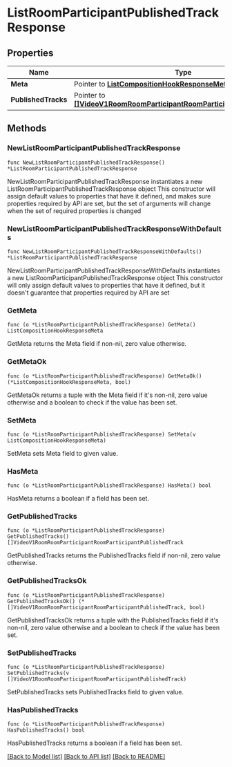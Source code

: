 # ListRoomParticipantPublishedTrackResponse

## Properties

Name | Type | Description
------------ | ------------- | -------------
**Meta** | Pointer to [**ListCompositionHookResponseMeta**](ListCompositionHookResponse_meta.md) |  | [optional] 
**PublishedTracks** | Pointer to [**[]VideoV1RoomRoomParticipantRoomParticipantPublishedTrack**](VideoV1RoomRoomParticipantRoomParticipantPublishedTrack.md) |  | [optional] 

## Methods

### NewListRoomParticipantPublishedTrackResponse

`func NewListRoomParticipantPublishedTrackResponse() *ListRoomParticipantPublishedTrackResponse`

NewListRoomParticipantPublishedTrackResponse instantiates a new ListRoomParticipantPublishedTrackResponse object
This constructor will assign default values to properties that have it defined,
and makes sure properties required by API are set, but the set of arguments
will change when the set of required properties is changed

### NewListRoomParticipantPublishedTrackResponseWithDefaults

`func NewListRoomParticipantPublishedTrackResponseWithDefaults() *ListRoomParticipantPublishedTrackResponse`

NewListRoomParticipantPublishedTrackResponseWithDefaults instantiates a new ListRoomParticipantPublishedTrackResponse object
This constructor will only assign default values to properties that have it defined,
but it doesn't guarantee that properties required by API are set

### GetMeta

`func (o *ListRoomParticipantPublishedTrackResponse) GetMeta() ListCompositionHookResponseMeta`

GetMeta returns the Meta field if non-nil, zero value otherwise.

### GetMetaOk

`func (o *ListRoomParticipantPublishedTrackResponse) GetMetaOk() (*ListCompositionHookResponseMeta, bool)`

GetMetaOk returns a tuple with the Meta field if it's non-nil, zero value otherwise
and a boolean to check if the value has been set.

### SetMeta

`func (o *ListRoomParticipantPublishedTrackResponse) SetMeta(v ListCompositionHookResponseMeta)`

SetMeta sets Meta field to given value.

### HasMeta

`func (o *ListRoomParticipantPublishedTrackResponse) HasMeta() bool`

HasMeta returns a boolean if a field has been set.

### GetPublishedTracks

`func (o *ListRoomParticipantPublishedTrackResponse) GetPublishedTracks() []VideoV1RoomRoomParticipantRoomParticipantPublishedTrack`

GetPublishedTracks returns the PublishedTracks field if non-nil, zero value otherwise.

### GetPublishedTracksOk

`func (o *ListRoomParticipantPublishedTrackResponse) GetPublishedTracksOk() (*[]VideoV1RoomRoomParticipantRoomParticipantPublishedTrack, bool)`

GetPublishedTracksOk returns a tuple with the PublishedTracks field if it's non-nil, zero value otherwise
and a boolean to check if the value has been set.

### SetPublishedTracks

`func (o *ListRoomParticipantPublishedTrackResponse) SetPublishedTracks(v []VideoV1RoomRoomParticipantRoomParticipantPublishedTrack)`

SetPublishedTracks sets PublishedTracks field to given value.

### HasPublishedTracks

`func (o *ListRoomParticipantPublishedTrackResponse) HasPublishedTracks() bool`

HasPublishedTracks returns a boolean if a field has been set.


[[Back to Model list]](../README.md#documentation-for-models) [[Back to API list]](../README.md#documentation-for-api-endpoints) [[Back to README]](../README.md)


